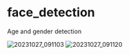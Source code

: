 # face_detection
Age and gender detection


![20231027_091103](https://github.com/ftmeahbn/face_detection/assets/135530398/0482f142-5b36-49fe-a874-d859921ad202)
![20231027_091120](https://github.com/ftmeahbn/face_detection/assets/135530398/0d52f609-b423-42c5-b401-a7caff20cb44)
